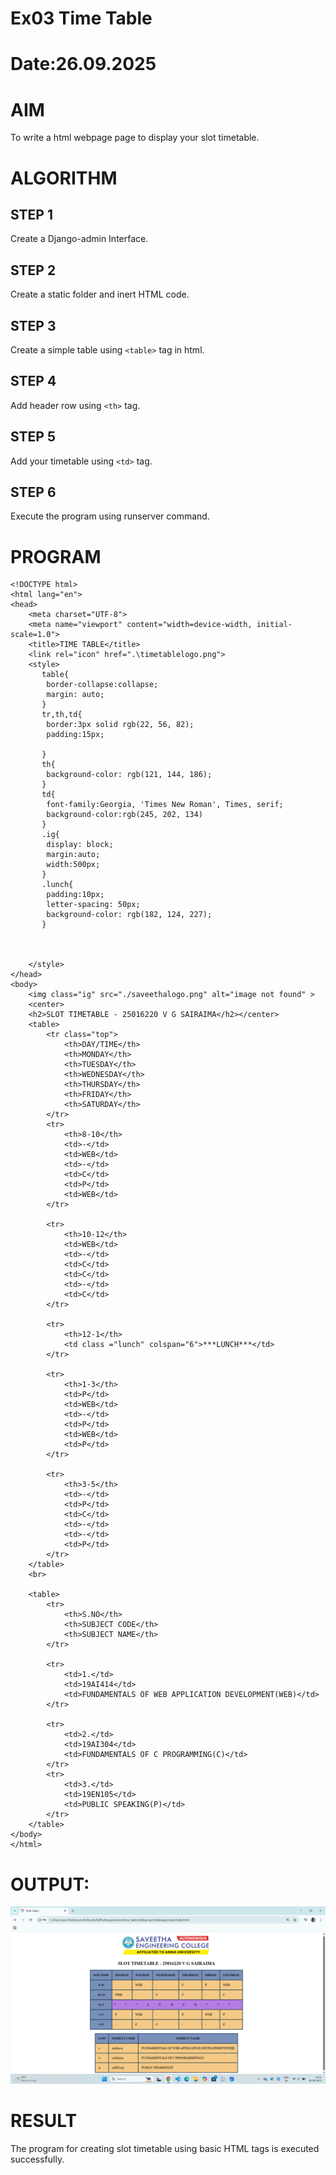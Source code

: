 # Ex03 Time Table
# Date:26.09.2025
# AIM
To write a html webpage page to display your slot timetable.

# ALGORITHM
## STEP 1
Create a Django-admin Interface.

## STEP 2
Create a static folder and inert HTML code.

## STEP 3
Create a simple table using `<table>` tag in html.

## STEP 4
Add header row using `<th>` tag.

## STEP 5
Add your timetable using `<td>` tag.

## STEP 6
Execute the program using runserver command.

# PROGRAM
```
<!DOCTYPE html>
<html lang="en">
<head>
    <meta charset="UTF-8">
    <meta name="viewport" content="width=device-width, initial-scale=1.0">
    <title>TIME TABLE</title>
    <link rel="icon" href=".\timetablelogo.png">
    <style>
       table{
        border-collapse:collapse;
        margin: auto;
       }
       tr,th,td{
        border:3px solid rgb(22, 56, 82);
        padding:15px;
        
       }
       th{
        background-color: rgb(121, 144, 186);
       }
       td{
        font-family:Georgia, 'Times New Roman', Times, serif;
        background-color:rgb(245, 202, 134)
       }
       .ig{
        display: block;
        margin:auto;
        width:500px;
       }
       .lunch{
        padding:10px;
        letter-spacing: 50px;
        background-color: rgb(182, 124, 227);
       }
       
       

    </style>
</head>
<body>
    <img class="ig" src="./saveethalogo.png" alt="image not found" >
    <center>
    <h2>SLOT TIMETABLE - 25016220 V G SAIRAIMA</h2></center>
    <table>
        <tr class="top">
            <th>DAY/TIME</th>
            <th>MONDAY</th>
            <th>TUESDAY</th>
            <th>WEDNESDAY</th>
            <th>THURSDAY</th>
            <th>FRIDAY</th>
            <th>SATURDAY</th>
        </tr>
        <tr>
            <th>8-10</th>
            <td>-</td>
            <td>WEB</td>
            <td>-</td>
            <td>C</td>
            <td>P</td>
            <td>WEB</td>
        </tr>

        <tr>
            <th>10-12</th>
            <td>WEB</td>
            <td>-</td>
            <td>C</td>
            <td>C</td>
            <td>-</td>
            <td>C</td>
        </tr>

        <tr>
            <th>12-1</th>
            <td class ="lunch" colspan="6">***LUNCH***</td>
        </tr>

        <tr>
            <th>1-3</th>
            <td>P</td>
            <td>WEB</td>
            <td>-</td>
            <td>P</td>
            <td>WEB</td>
            <td>P</td>
        </tr>

        <tr>
            <th>3-5</th>
            <td>-</td>
            <td>P</td>
            <td>C</td>
            <td>-</td>
            <td>-</td>
            <td>P</td>
        </tr>
    </table>
    <br>
    
    <table>
        <tr>
            <th>S.NO</th>
            <th>SUBJECT CODE</th>
            <th>SUBJECT NAME</th>
        </tr>

        <tr>
            <td>1.</td>
            <td>19AI414</td>
            <td>FUNDAMENTALS OF WEB APPLICATION DEVELOPMENT(WEB)</td>
        </tr>

        <tr>
            <td>2.</td>
            <td>19AI304</td>
            <td>FUNDAMENTALS OF C PROGRAMMING(C)</td>
        </tr>
        <tr>
            <td>3.</td>
            <td>19EN105</td>
            <td>PUBLIC SPEAKING(P)</td>
        </tr>
    </table>
</body>
</html>
```
# OUTPUT:
![ALT TEXT](timetable_screenshot.png)
# RESULT
The program for creating slot timetable using basic HTML tags is executed successfully.
